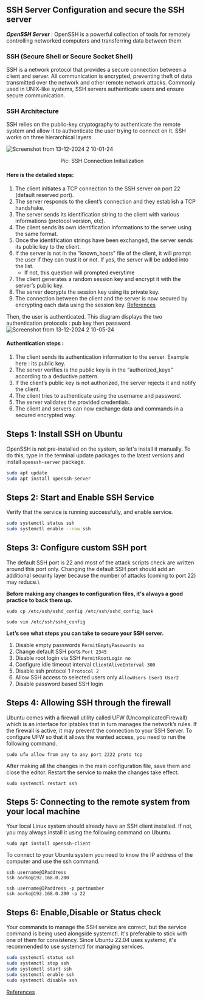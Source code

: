 ## SSH Server Configuration and secure the SSH server
 ***OpenSSH Server*** : OpenSSH is a powerful collection of tools for remotely controlling networked computers and transferring data between them 
 
### SSH (Secure Shell or Secure Socket Shell) 
SSH is a network protocol that provides a secure connection between a client and server. All communication is encrypted, preventing theft of data transmitted over the network and other remote network attacks. Commonly used in UNIX-like systems, SSH servers authenticate users and ensure secure communication.

### SSH Architecture
SSH relies on the public-key cryptography to authenticate the remote system and allow it to authenticate the user trying to connect on it. SSH works on three hierarchical layers 

![Screenshot from 13-12-2024 2 10-01-24](https://i.ibb.co.com/Q8r6HS2/ssh-connection-init.png) 
<p align="center">Pic: SSH Connection Initialization </p>

#### Here is the detailed steps:

1. The client initiates a TCP connection to the SSH server on port 22 (default reserved port).
2. The server responds to the client’s connection and they establish a TCP handshake.
3. The server sends its identification string to the client with various informations (protocol version, etc).
4. The client sends its own identification informations to the server using the same format.
5. Once the identification strings have been exchanged, the server sends its public key to the client.
6. If the server is not in the “known_hosts” file of the client, it will prompt the user if they can trust it or not. If yes, the server will be added into the list.
   - If not, this question will prompted everytime
7. The client generates a random session key and encrypt it with the server’s public key.
8. The server decrypts the session key using its private key.
9. The connection between the client and the server is now secured by encrypting each data using the session key.
[References](https://blog.zedas.fr/posts/linux-explained-8-ssh/)

Then, the user is authenticated. This diagram displays the two authentication protocols : pub key then password.
![Screenshot from 13-12-2024 2 10-05-24](https://i.ibb.co.com/j5FLjj0/ssh-authentication.png) 

#### Authentication steps :

1. The client sends its authentication information to the server. Example here : its public key.
2. The server verifies is the public key is in the “authorized_keys” according to a deductive pattern.
4. If the client’s public key is not authorized, the server rejects it and notify the client.
5. The client tries to authenticate using the username and password.
6. The server validates the provided credentials.
7. The client and servers can now exchange data and commands in a secured encrypted way.

## Steps 1:  Install SSH on Ubuntu
OpenSSH is not pre-installed on the system, so let's install it manually. To do this, type in the terminal update packages to the latest versions and install `openssh-server` package.
```bash
sudo apt update
sudo apt install openssh-server
```

## Steps 2: Start and Enable SSH Service
Verify that the service is running successfully, and enable service.
```bash
sudo systemctl status ssh
sudo systemctl enable --now ssh
```

## Steps 3: Configure custom SSH port
The default SSH port is 22 and most of the attack scripts check are written around this port only. Changing the default SSH port should add an additional security layer because the number of attacks (coming to port 22) may reduce.\

**Before making any changes to configuration files, it's always a good practice to back them up.** 

`sudo cp /etc/ssh/sshd_config /etc/ssh/sshd_config_back`

`sudo vim /etc/ssh/sshd_config`

**Let’s see what steps you can take to secure your SSH server.**

1. Disable empty passwords `PermitEmptyPasswords no`
2. Change default SSH ports `Port 2345`
3. Disable root login via SSH `PermitRootLogin no`
4. Configure idle timeout interval `ClientAliveInterval 300`
5. Disable ssh protocol 1 `Protocol 2`
6. Allow SSH access to selected users only `AllowUsers User1 User2`
7. Disable password based SSH login


## Steps 4: Allowing SSH through the firewall
Ubuntu comes with a firewall utility called UFW (UncomplicatedFirewall) which is an interface for iptables that in turn manages the network’s rules. If the firewall is active, it may prevent the connection to your SSH Server.
To configure UFW so that it allows the wanted access, you need to run the following command.

`sudo ufw allow from any to any port 2222 proto tcp`

After making all the changes in the main configuration file, save them and close the editor. Restart the service to make the changes take effect.

`sudo systemctl restart ssh`

## Steps 5: Connecting to the remote system from your local machine
Your local Linux system should already have an SSH client installed. If not, you may always install it using the following command on Ubuntu.

`sudo apt install openssh-client`

To connect to your Ubuntu system you need to know the IP address of the computer and use the ssh command.

`ssh username@IPaddress `\
`ssh aorko@192.168.0.200`

`ssh username@IPaddress -p portnumber`\
`ssh aorko@192.168.0.200 -p 22`

## Steps 6: Enable,Disable or Status check
Your commands to manage the SSH service are correct, but the service command is being used alongside systemctl. It's preferable to stick with one of them for consistency. Since Ubuntu 22.04 uses systemd, it's recommended to use systemctl for managing services.
```bash
sudo systemctl status ssh
sudo systemctl stop ssh
sudo systemctl start ssh
sudo systemctl enable ssh
sudo systemctl disable ssh
```

[References](https://github.com/nasirnjs/LinuxOpsHub/edit/main/2-configuring_SSH.md)

